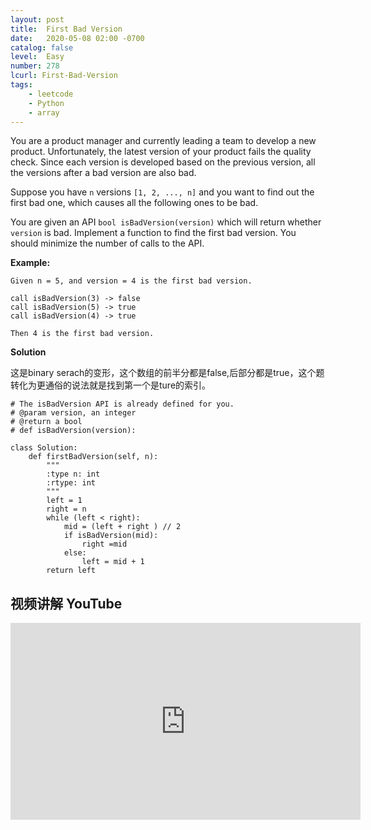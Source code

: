 ```yaml
---
layout: post
title:  First Bad Version
date:   2020-05-08 02:00 -0700
catalog: false
level:  Easy
number: 278
lcurl: First-Bad-Version
tags:
    - leetcode
    - Python
    - array
---
```


You are a product manager and currently leading a team to develop a new product. Unfortunately, the latest version of your product fails the quality check. Since each version is developed based on the previous version, all the versions after a bad version are also bad.

Suppose you have `n` versions `[1, 2, ..., n]` and you want to find out the first bad one, which causes all the following ones to be bad.

You are given an API `bool isBadVersion(version)` which will return whether `version` is bad. Implement a function to find the first bad version. You should minimize the number of calls to the API.

**Example:**

```
Given n = 5, and version = 4 is the first bad version.

call isBadVersion(3) -> false
call isBadVersion(5) -> true
call isBadVersion(4) -> true

Then 4 is the first bad version. 
```

**Solution**

这是binary serach的变形，这个数组的前半分都是false,后部分都是true，这个题转化为更通俗的说法就是找到第一个是ture的索引。

```
# The isBadVersion API is already defined for you.
# @param version, an integer
# @return a bool
# def isBadVersion(version):

class Solution:
    def firstBadVersion(self, n):
        """
        :type n: int
        :rtype: int
        """
        left = 1
        right = n
        while (left < right):
            mid = (left + right ) // 2
            if isBadVersion(mid):
                right =mid 
            else:
                left = mid + 1
        return left
```

## 视频讲解 YouTube

<iframe width="560" height="315" src="https://www.youtube.com/embed/mKRS6H0tDqo" frameborder="0" allow="accelerometer; autoplay; encrypted-media; gyroscope; picture-in-picture" allowfullscreen></iframe>